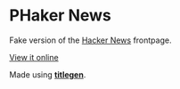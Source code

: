 # PHaker News

Fake version of the [Hacker News](http://news.ycombinator.com) frontpage.

[View it online](http://namuol.github.io/phaker-news)

Made using [**titlegen**](http://github.com/namuol/titlegen).
